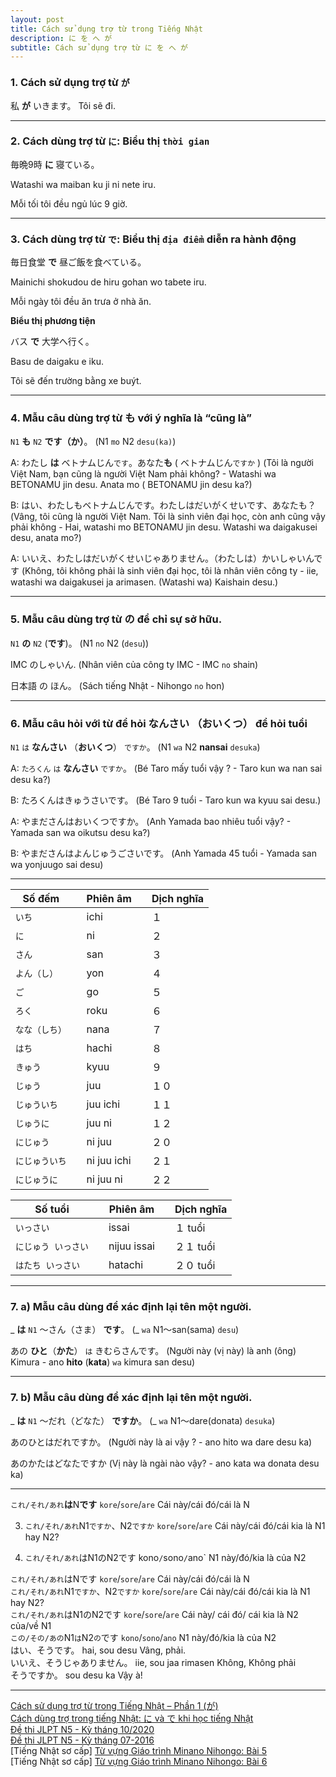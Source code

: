 ```yaml
---
layout: post
title: Cách sử dụng trợ từ trong Tiếng Nhật
description: に を へ が
subtitle: Cách sử dụng trợ từ に を へ が
---
```


### 1. Cách sử dụng trợ từ `が`

私 **が** いきます。
Tôi sẽ đi.

-----

### 2. Cách dùng trợ từ `に`: Biểu thị `thời gian`
毎晩9時 **に** 寝ている。

Watashi wa maiban ku ji ni nete iru.

Mỗi tối tôi đều ngủ lúc 9 giờ.


-----

### 3. Cách dùng trợ từ `で`: Biểu thị `địa điểm` diễn ra hành động
毎日食堂 **で** 昼ご飯を食べている。

Mainichi shokudou de hiru gohan wo tabete iru.

Mỗi ngày tôi đều ăn trưa ở nhà ăn.

**Biểu thị phương tiện**

バス **で** 大学へ行く。

Basu de daigaku e iku.

Tôi sẽ đến trường bằng xe buýt.


-----

### 4. Mẫu câu dùng trợ từ も với ý nghĩa là “cũng là”
`N1` **も** `N2` **です（か）**。 (N1 `mo` N2 `desu(ka)`)

A: わたし **は** ベトナムじん`です`。あなた**も** ( ベトナムじん`ですか` ) 
(Tôi là người Việt Nam, bạn cũng là người Việt Nam phải không? - Watashi wa BETONAMU jin desu. Anata mo ( BETONAMU jin desu ka?)

B: はい、わたしもベトナムじんです。わたしはだいがくせいです、あなたも？ 
(Vâng, tôi cũng là người Việt Nam. Tôi là sinh viên đại học, còn anh cũng vậy phải không - Hai, watashi mo BETONAMU jin desu. Watashi wa daigakusei desu, anata mo?)

A: いいえ、わたしはだいがくせいじゃありません。（わたしは）かいしゃいんです 
(Không, tôi không phải là sinh viên đại học, tôi là nhân viên công ty - iie, watashi wa daigakusei ja arimasen. (Watashi wa) Kaishain desu.)

-----

### 5. Mẫu câu dùng trợ từ の để chỉ sự sở hữu.
`N1` **の** `N2` (**です**)。 (N1 `no` N2 (`desu`))

IMC のしゃいん. 
(Nhân viên của công ty IMC - IMC `no` shain)

日本語 の ほん。 
(Sách tiếng Nhật - Nihongo `no` hon)

-----

### 6. Mẫu câu hỏi với từ để hỏi なんさい （おいくつ） để hỏi tuổi
`N1` `は` **なんさい** （**おいくつ**） `ですか`。 (N1 `wa` N2 **nansai** `desuka`)

A: `たろくん` `は` **なんさい** `ですか`。 (Bé Taro mấy tuổi vậy ? - Taro kun wa nan sai desu ka?)

B: たろくんはきゅうさいです。 (Bé Taro 9 tuổi - Taro kun wa kyuu sai desu.)

A: やまださんはおいくつですか。 (Anh Yamada bao nhiêu tuổi vậy? - Yamada san wa oikutsu desu ka?)

B: やまださんはよんじゅうごさいです。 (Anh Yamada 45 tuổi - Yamada san wa yonjuugo sai desu)

-----

| Số đếm || Phiên âm || Dịch nghĩa |
| -- | -- | -- | -- | -- |
| `いち` || ichi || １ |
| `に` || ni || ２ |
| `さん ` || san || ３ |
| `よん（し）` || yon<shi> || ４ |
| `ご` || go || ５ |
| `ろく` || roku || ６ |
| `なな（しち）` || nana<shichi> || ７ |
| `はち` || hachi || ８ |
| `きゅう` || kyuu || ９ |
| `じゅう` || juu || １０ |
| `じゅういち` || juu ichi || １１ |
| `じゅうに` || juu ni || １２ |
| `にじゅう` || ni juu || ２０ |
| `にじゅういち` || ni juu ichi || ２１ |
| `にじゅうに` || ni juu ni || ２２ |

| Số tuổi || Phiên âm || Dịch nghĩa |
| -- | -- | -- | -- | -- |
| `いっさい` || issai || １ tuổi |
| `にじゅう いっさい` || nijuu issai || ２１ tuổi |
| `はたち いっさい` || hatachi || ２０ tuổi |

-----

### 7. a) Mẫu câu dùng để xác định lại tên một người.
_ **は** `N1` ～さん（さま） **です**。 (_ `wa` N1～san(sama) `desu`)

あの **ひと**（**かた**） `は` きむらさんです。 
(Người này (vị này) là anh (ông) Kimura - ano **hito** (**kata**) `wa` kimura san desu)

-----

### 7. b) Mẫu câu dùng để xác định lại tên một người.
_ **は** `N1` ～だれ（どなた） **ですか**。 (_ `wa` N1～dare(donata) `desuka`)

あのひとはだれですか。 
(Người này là ai vậy ? - ano hito wa dare desu ka)

あのかたはどなたですか
(Vị này là ngài nào vậy? - ano kata wa donata desu ka)

-----


`これ/それ/あれ`**は**N**です**
`kore`/`sore`/`are` Cái này/cái đó/cái là N

3. `これ/それ/あれ`N1`ですか`、N2`ですか`
`kore`/`sore`/`are`
Cái này/cái đó/cái kia là N1 hay N2?

4. `これ/それ/あれ`はN1のN2です
kono`/`sono`/`ano`
N1 này/đó/kia là của N2

  `これ/それ/あれ`はNです    `kore`/`sore`/`are`    Cái này/cái đó/cái là N  
  `これ/それ/あれ`N1`ですか`、N2`ですか`    `kore`/`sore`/`are`    Cái này/cái đó/cái kia là N1 hay N2?  
  `これ/それ/あれ`はN1のN2です    `kore`/`sore`/`are`    Cái này/ cái đó/ cái kia là N2 của/về N1  
  `この/その/あの`N1`は`N2`の`です    `kono`/`sono`/`ano`    N1 này/đó/kia là của N2  
  はい、そうです。    hai, sou desu    Vâng, phải.  
  いいえ、そうじゃありません。    iie, sou jaa rimasen    Không, Không phải  
  そうですか。    sou desu ka    Vậy à!  

-----

[Cách sử dụng trợ từ trong Tiếng Nhật – Phần 1 (が)](https://akira.edu.vn/cach-su-dung-tro-tu-trong-tieng-nhat-phan-1/)  
[Cách dùng trợ trong tiếng Nhật: に và で khi học tiếng Nhật](https://dekiru.vn/blog/detail-20180425085945966.htm)  
[Đề thi JLPT N5 - Kỳ tháng 10/2020](https://www.kosei.vn/de-thi-thu-jlpt-n5-ky-thang-12-2020-n3120.html)  
[Đề thi JLPT N5 - Kỳ tháng 07-2016](https://lophoctiengnhat.com/de-thi-jlpt-N5-thang-07-2016(mogishiken)-phan-doc-hieu-ngu-phap-dap-an.html)  
[Tiếng Nhật sơ cấp] [Từ vựng Giáo trình Minano Nihongo: Bài 5](http://tiengnhat.minder.vn/hoc-tu-vung-tieng-nhat-bai-5/)  
[Tiếng Nhật sơ cấp] [Từ vựng Giáo trình Minano Nihongo: Bài 6](http://tiengnhat.minder.vn/hoc-tu-vung-tieng-nhat-bai-6/)  